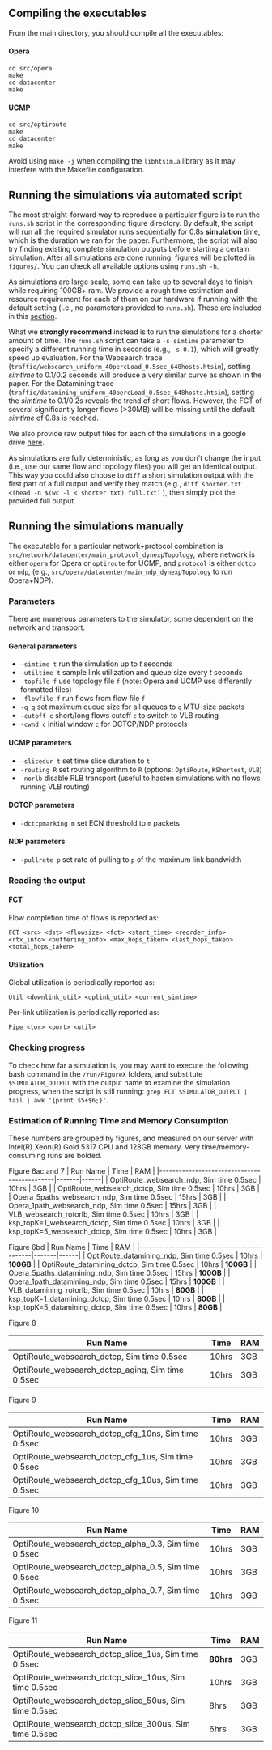 ## Compiling the executables

From the main directory, you should compile all the executables:

#### Opera

```
cd src/opera
make
cd datacenter
make
```

#### UCMP

```
cd src/optiroute
make
cd datacenter
make
```

Avoid using `make -j` when compiling the `libhtsim.a` library as it may interfere with the Makefile configuration.

## Running the simulations via automated script

The most straight-forward way to reproduce a particular figure is to run the `runs.sh` script in the corresponding figure directory.
By default, the script will run all the required simulator runs sequentially for 0.8s **simulation** time, which is the duration we ran for the paper.
Furthermore, the script will also try finding existing complete simulation outputs before starting a certain simulation.
After all simulations are done running, figures will be plotted in `figures/`.
You can check all available options using `runs.sh -h`.

As simulations are large scale, some can take up to several days to finish while requiring 100GB+ ram.
We provide a rough time estimation and resource requirement for each of them on our hardware if running with the default setting (i.e., no parameters provided to `runs.sh`). These are included in this [section](###estimation-of-running-time-and-memory-consumption).


What we **strongly recommend** instead is to run the simulations for a shorter amount of time.
The `runs.sh` script can take a `-s simtime` parameter to specify a different running time in seconds (e.g., `-s 0.1`), which will greatly speed up evaluation.
For the Websearch trace (`traffic/websearch_uniform_40percLoad_0.5sec_648hosts.htsim`), setting *simtime* to 0.1/0.2 seconds will produce a very similar curve as shown in the paper.
For the Datamining trace (`traffic/datamining_uniform_40percLoad_0.5sec_648hosts.htsim`), setting the *simtime* to 0.1/0.2s reveals the trend of short flows. 
However, the FCT of several significantly longer flows (>30MB) will be missing until the default *simtime* of 0.8s is reached.

We also provide raw output files for each of the simulations in a google drive [here](https://drive.google.com/drive/folders/1rUjKdxsWR7vzuIzpBmcU2Z4s-Oeh-6Mi?usp=share_link).

As simulations are fully deterministic, as long as you don't change the input (i.e., use our same flow and topology files) you will get an identical output.
This way you could also choose to `diff` a short simulation output with the first part of a full output and verify they match (e.g., `diff shorter.txt <(head -n $(wc -l < shorter.txt) full.txt)` ), then simply plot the provided full output.


## Running the simulations manually

The executable for a particular network+protocol combination is `src/network/datacenter/main_protocol_dynexpTopology`, where network is either `opera` for Opera or `optiroute` for UCMP, and `protocol` is either `dctcp` or `ndp`, (e.g., `src/opera/datacenter/main_ndp_dynexpTopology` to run Opera+NDP).

### Parameters

There are numerous parameters to the simulator, some dependent on the network and transport.

#### General parameters

* `-simtime t` run the simulation up to *t* seconds
* `-utiltime t` sample link utilization and queue size every *t* seconds
* `-topfile f` use topology file `f` (note: Opera and UCMP use differently formatted files)
* `-flowfile f` run flows from flow file `f`
* `-q q` set maximum queue size for all queues to `q` MTU-size packets
* `-cutoff c` short/long flows cutoff `c` to switch to VLB routing
* `-cwnd c` initial window `c` for DCTCP/NDP protocols

#### UCMP parameters
* `-slicedur t` set time slice duration to `t`
* `-routing R` set routing algorithm to `R` (options: `OptiRoute`, `KShortest`, `VLB`)
* `-norlb` disable RLB transport (useful to hasten simulations with no flows running VLB routing)

#### DCTCP parameters
* `-dctcpmarking m` set ECN threshold to `m` packets

#### NDP parameters
* `-pullrate p` set rate of pulling to `p` of the maximum link bandwidth

### Reading the output

#### FCT
Flow completion time of flows is reported as:

`FCT <src> <dst> <flowsize> <fct> <start_time> <reorder_info> <rtx_info> <buffering_info> <max_hops_taken> <last_hops_taken> <total_hops_taken>`

#### Utilization
Global utilization is periodically reported as:

`Util <downlink_util> <uplink_util> <current_simtime>`

Per-link utilization is periodically reported as:

`Pipe <tor> <port> <util>`

### Checking progress

To check how far a simulation is,  you may want to execute the following bash command in the `/run/FigureX` folders, and substitute ``$SIMULATOR_OUTPUT`` with the output name to examine the simulation progress, when the script is still running: 
    ``grep FCT $SIMULATOR_OUTPUT | tail | awk '{print $5+$6;}'``. 


### Estimation of Running Time and Memory Consumption
These numbers are grouped by figures, and measured on our server with Intel(R) Xeon(R) Gold 5317 CPU and 128GB memory. Very time/memory-consuming runs are bolded.


Figure 6ac and 7
| Run Name                                    | Time  | RAM  |
|---------------------------------------------|-------|------|
| OptiRoute_websearch_ndp, Sim time 0.5sec    | 10hrs | 3GB  |
| OptiRoute_websearch_dctcp, Sim time 0.5sec  | 10hrs | 3GB  |
| Opera_5paths_websearch_ndp, Sim time 0.5sec | 15hrs | 3GB  |
| Opera_1path_websearch_ndp, Sim time 0.5sec  | 15hrs | 3GB  |
| VLB_websearch_rotorlb, Sim time 0.5sec      | 10hrs | 3GB  |
| ksp_topK=1_websearch_dctcp, Sim time 0.5sec | 10hrs | 3GB  |
| ksp_topK=5_websearch_dctcp, Sim time 0.5sec | 10hrs | 3GB  |

Figure 6bd
| Run Name                                    | Time  | RAM  |
|---------------------------------------------|-------|------|
| OptiRoute_datamining_ndp, Sim time 0.5sec    | 10hrs | **100GB**  |
| OptiRoute_datamining_dctcp, Sim time 0.5sec  | 10hrs | **100GB**   |
| Opera_5paths_datamining_ndp, Sim time 0.5sec | 15hrs | **100GB**   |
| Opera_1path_datamining_ndp, Sim time 0.5sec  | 15hrs | **100GB**   |
| VLB_datamining_rotorlb, Sim time 0.5sec      | 10hrs | **80GB**   |
| ksp_topK=1_datamining_dctcp, Sim time 0.5sec | 10hrs | **80GB**   |
| ksp_topK=5_datamining_dctcp, Sim time 0.5sec | 10hrs | **80GB**   |

Figure 8

| Run Name                                    | Time  | RAM  |
|---------------------------------------------|-------|------|
| OptiRoute_websearch_dctcp, Sim time 0.5sec    | 10hrs | 3GB  |
| OptiRoute_websearch_dctcp_aging, Sim time 0.5sec  | 10hrs | 3GB   |


Figure 9

| Run Name                                    | Time  | RAM  |
|---------------------------------------------|-------|------|
| OptiRoute_websearch_dctcp_cfg_10ns, Sim time 0.5sec    | 10hrs | 3GB  |
| OptiRoute_websearch_dctcp_cfg_1us, Sim time 0.5sec  | 10hrs | 3GB   |
| OptiRoute_websearch_dctcp_cfg_10us, Sim time 0.5sec  | 10hrs | 3GB   |


Figure 10

| Run Name                                    | Time  | RAM  |
|---------------------------------------------|-------|------|
| OptiRoute_websearch_dctcp_alpha_0.3, Sim time 0.5sec  | 10hrs | 3GB  |
| OptiRoute_websearch_dctcp_alpha_0.5, Sim time 0.5sec  | 10hrs | 3GB   |
| OptiRoute_websearch_dctcp_alpha_0.7, Sim time 0.5sec  | 10hrs | 3GB   |

Figure 11

| Run Name                                    | Time  | RAM  |
|---------------------------------------------|-------|------|
| OptiRoute_websearch_dctcp_slice_1us, Sim time 0.5sec  | **80hrs** | 3GB  |
| OptiRoute_websearch_dctcp_slice_10us, Sim time 0.5sec  | 10hrs | 3GB   |
| OptiRoute_websearch_dctcp_slice_50us, Sim time 0.5sec  | 8hrs | 3GB   |
| OptiRoute_websearch_dctcp_slice_300us, Sim time 0.5sec  | 6hrs | 3GB   |

